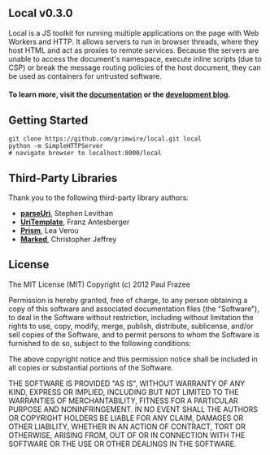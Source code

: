 ## Local v0.3.0

Local is a JS toolkit for running multiple applications on the page with Web Workers and HTTP. It allows servers to run in browser threads, where they host HTML and act as proxies to remote services. Because the servers are unable to access the document's namespace, execute inline scripts (due to CSP) or break the message routing policies of the host document, they can be used as containers for untrusted software.

#### To learn more, visit the [documentation](http://grimwire.com/local) or the [development blog](http://blog.grimwire.com/#blog.md).


## Getting Started

```
git clone https://github.com/grimwire/local.git local
python -m SimpleHTTPServer
# navigate browser to localhost:8000/local
```


## Third-Party Libraries

Thank you to the following third-party library authors:

 - [**parseUri**](http://stevenlevithan.com/demo/parseuri/js/), Stephen Levithan
 - [**UriTemplate**](https://github.com/fxa/uritemplate-js), Franz Antesberger
 - [**Prism**](https://github.com/LeaVerou/prism), Lea Verou
 - [**Marked**](https://github.com/chjj/marked), Christopher Jeffrey


## License

The MIT License (MIT)
Copyright (c) 2012 Paul Frazee

Permission is hereby granted, free of charge, to any person obtaining a copy of this software and associated documentation files (the "Software"), to deal in the Software without restriction, including without limitation the rights to use, copy, modify, merge, publish, distribute, sublicense, and/or sell copies of the Software, and to permit persons to whom the Software is furnished to do so, subject to the following conditions:

The above copyright notice and this permission notice shall be included in all copies or substantial portions of the Software.

THE SOFTWARE IS PROVIDED "AS IS", WITHOUT WARRANTY OF ANY KIND, EXPRESS OR IMPLIED, INCLUDING BUT NOT LIMITED TO THE WARRANTIES OF MERCHANTABILITY, FITNESS FOR A PARTICULAR PURPOSE AND NONINFRINGEMENT. IN NO EVENT SHALL THE AUTHORS OR COPYRIGHT HOLDERS BE LIABLE FOR ANY CLAIM, DAMAGES OR OTHER LIABILITY, WHETHER IN AN ACTION OF CONTRACT, TORT OR OTHERWISE, ARISING FROM, OUT OF OR IN CONNECTION WITH THE SOFTWARE OR THE USE OR OTHER DEALINGS IN THE SOFTWARE.
